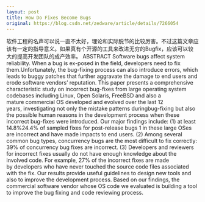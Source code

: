 ```yaml
---
layout: post
title: How Do Fixes Become Bugs
original: https://blog.csdn.net/zedware/article/details/7266054
---
```

软件工程的名声可以说一直不太好，理论和实际脱节的比较厉害。不过这篇文章应该有一定的指导意义。如果真有个开源的工具来改进无穷的Bugfix，应该可以较大的提高开发团队的成产效率。
ABSTRACT
Software bugs affect system reliability. When a bug is ex-posed in the field, developers need to fix them.Unfortunately, the bug-fixing process can also introduce errors, which leads to buggy patches that further aggravate the damage
 to end users and erode software vendors’ reputation. This paper presents a comprehensive characteristic study on incorrect bug-fixes from large operating system codebases including Linux, Open Solaris, FreeBSD and also a mature commercial OS developed and
 evolved over the last 12 years, investigating not only the mistake patterns duringbug-fixing but also the possible human reasons in the development process when these incorrect bug-fixes were introduced. Our major findings include: (1) at least 14.8%24.4%
 of sampled fixes for post-release bugs 1 in these large OSes are incorrect and have made impacts to end users. (2) Among
several common bug types, concurrency bugs are the most difficult to fix correctly: 39% of concurrency bug fixes are incorrect. (3) Developers and reviewers for incorrect fixes usually do not have enough knowledge about the involved code. For example, 27%
 of the incorrect fixes are made by developers who have never touched the source code files associated with the fix. Our results provide useful guidelines to design new tools and also to improve the development process. Based on our findings, the commercial
 software vendor whose OS code we evaluated is building a tool to improve the bug fixing and code reviewing process.
 
